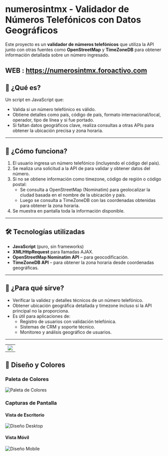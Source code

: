 # numerosintmx - Validador de Números Telefónicos con Datos Geográficos 

Este proyecto es un **validador de números telefónicos** que utiliza la API junto con otras fuentes como **OpenStreetMap** y **TimeZoneDB** para obtener información detallada sobre un número ingresado.

WEB : 
https://numerosintmx.foroactivo.com
---

## 🚀 ¿Qué es?

Un script en JavaScript que:
- Valida si un número telefónico es válido.
- Obtiene detalles como país, código de país, formato internacional/local, operador, tipo de línea y si fue portado.
- Si faltan datos geográficos clave, realiza consultas a otras APIs para obtener la ubicación precisa y zona horaria.

---

## 🔧 ¿Cómo funciona?

1. El usuario ingresa un número telefónico (incluyendo el código del país).
2. Se realiza una solicitud a la API de para validar y obtener datos del número.
3. Si no se obtiene información como timezone, código de región o código postal:
   - Se consulta a OpenStreetMap (Nominatim) para geolocalizar la ciudad basada en el nombre de la ubicación y país.
   - Luego se consulta a TimeZoneDB con las coordenadas obtenidas para obtener la zona horaria.
4. Se muestra en pantalla toda la información disponible.

---

## 🛠️ Tecnologías utilizadas

- **JavaScript** (puro, sin frameworks)
- **XMLHttpRequest** para llamadas AJAX.
- **OpenStreetMap Nominatim API** – para geocodificación.
- **TimeZoneDB API** – para obtener la zona horaria desde coordenadas geográficas.

---

## 📌 ¿Para qué sirve?

- Verificar la validez y detalles técnicos de un número telefónico.
- Obtener ubicación geográfica detallada y timezone incluso si la API principal no la proporciona.
- Es útil para aplicaciones de:
  - Registro de usuarios con validación telefónica.
  - Sistemas de CRM y soporte técnico.
  - Monitoreo y análisis geográfico de usuarios.

---
<table> <tr> <td align="center"> <a href="https://github.com/AvastrOficial/numerosintmx/graphs/contributors"> <img src="https://contrib.rocks/image?repo=AvastrOficial/numerosintmx" /> </a> </td> </tr> </table>

## 🎨 Diseño y Colores

### Paleta de Colores
![Paleta de Colores](https://github.com/user-attachments/assets/f93d8181-ce8f-4a43-bd55-55fc00e8492c)

### Capturas de Pantalla

#### Vista de Escritorio
![Diseño Desktop](https://github.com/user-attachments/assets/bbbea7dc-f8ee-455d-b0fd-f573b659a282)

#### Vista Móvil
![Diseño Mobile](https://github.com/user-attachments/assets/92a551c5-8c64-4568-af71-ad12244982d8)

